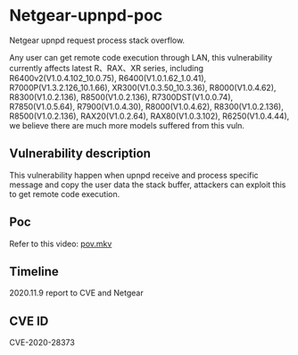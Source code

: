 # Netgear-upnpd-poc

Netgear upnpd request process stack overflow.

Any user can get remote code execution through LAN, this vulnerability currently affects latest R、RAX、XR series, including R6400v2(V1.0.4.102_10.0.75), R6400(V1.0.1.62_1.0.41), R7000P(V1.3.2.126_10.1.66), XR300(V1.0.3.50_10.3.36), R8000(V1.0.4.62), R8300(V1.0.2.136), R8500(V1.0.2.136), R7300DST(V1.0.0.74), R7850(V1.0.5.64), R7900(V1.0.4.30), R8000(V1.0.4.62), R8300(V1.0.2.136), R8500(V1.0.2.136), RAX20(V1.0.2.64), RAX80(V1.0.3.102), R6250(V1.0.4.44), we believe there are much more models suffered from this vuln.

## Vulnerability description

This vulnerability happen when upnpd receive and process specific message and copy the user data the stack buffer, attackers can exploit this to get remote code execution.

## Poc

Refer to this video: [pov.mkv](./pov.mkv)

## Timeline

2020.11.9 report to CVE and Netgear

## CVE ID

CVE-2020-28373